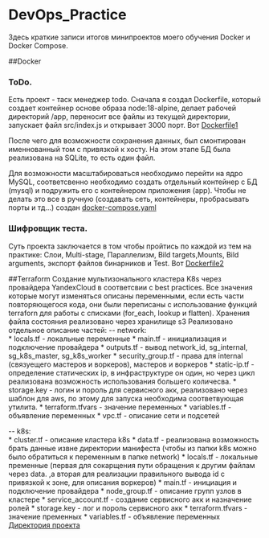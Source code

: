 # DevOps_Practice
Здесь краткие записи итогов минипроектов моего обучения Docker и Docker Compose. 

##Docker

### ToDo.
Есть проект - таск менеджер todo. Сначала я создал Dockerfile, который создает контейнер основе образа node:18-alpine, делает рабочей директорий /app, переносит все файлы из текущей директории, запускает файл src/index.js и открывает 3000 порт. Вот [Dockerfile1](https://github.com/VladimirSemchishin/MyDocker/blob/main/Dockerfile1 "Ссылка на Dockerfile1")

После чего для возможности сохранения данных, был смонтирован именнованный том с привязкой к хосту. На этом этапе БД была реализована на SQLite, то есть один файл.

Для возможности масштабироваться необходимо перейти на ядро MySQL, соответсвенно необходимо создать отдельный контейнер с БД (mysql) и подружить его с контейнером приложения (app). Чтобы не делать это все в ручную (создавать сеть, контейнеры, пробрасывать порты и тд...) создан [docker-compose.yaml](https://github.com/VladimirSemchishin/MyDocker/blob/main/docker-compose.yaml "Ссылка на docker-compose.yaml") 

### Шифровщик теста.
Суть проекта заключается в том чтобы пройтись по каждой из тем на практике: Слои, Multi-stage, Параллелизм, Bild targets,Mounts, Bild arguments, экспорт файлов бинарников и Test. Вот [Dockerfile2](https://github.com/VladimirSemchishin/MyDocker/blob/main/Dockerfile2 "Ссылка на Dockerfile2")


##Terraform
Создание мультизонального кластера K8s через провайдера YandexCloud в соответсвии с best practices. Все значения которые могут изменяться описаны переменными, если есть части повторяющегося кода, они были переписаны с использование функций terraforn для работы с списками (for_each, lookup и flatten). Хранения файла состояния реализовано через хранилище s3
Реализовано отдельное описание частей:
-- network:  
            * locals.tf          - локальные переменные
            * main.tf            - инициализация и подключение провайдера
            * outputs.tf         - вывод network_id, sg_internal, sg_k8s_master, sg_k8s_worker
            * security_group.tf - права для internal (связуещего мастеров и воркеров), мастеров и воркеров
            * static-ip.tf      - определение статических ip, в инфраструктуре он один, но через цикл реализована возможность использования большего количесва.
            * storage.key       - логин и пороль для сервисного акк, реализовано через шаблон для aws, по этому для запуска необходима соответвующая утилита.
            * terraform.tfvars  - значение переменных
            * variables.tf      - объявление переменных
            * vpc.tf            - описание сети и подсетей 

-- k8s:     
            * cluster.tf         - описание кластера k8s
            * data.tf            - реализована возможность брать данные извне директории манифеста (чтобы из папки k8s можно было обратиться к переменным в папке network)
            * locals.tf          - локальные пременные (первая для сокарщения пути обращения к другим файлам через data. ,а вторая для реализации правильного вывода id с привязкой к зоне, для описания воркеров)
            * main.tf            - инициация и подключение провайдера
            * node_group.tf      - описание групп узлов в кластере
            * service_account.tf - создание сервисного акк и назначение ролей
            * storage.key        - лог и пороль сервисного акк
            * terraform.tfvars   - значение пременных
            * variables.tf       - объявление переменных
[Директория проекта](https://github.com/VladimirSemchishin/DevOps_Practice/tree/main/Terraform_start/learn-terraform-yandex-cloud-bestpractices "Ссылка на директорию этого проекта")

